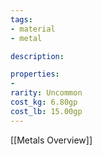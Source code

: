 ```yaml
---
tags:
- material
- metal

description: 

properties:
- 
rarity: Uncommon
cost_kg: 6.80gp
cost_lb: 15.00gp
---
```

[[Metals Overview]]